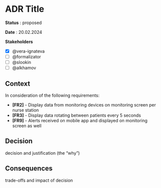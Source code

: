 # ADR Title

**Status** : proposed

**Date** : 20.02.2024

**Stakeholders**

- [x] @vera-ignateva
- [ ] @formalizator
- [ ] @slookin
- [ ] @alkhamov

## Context

In consideration of the following requirements:

- **[FR2]** - Display data from monitoring devices on monitoring screen per nurse station
- **[FR3]** - Display data rotating between patients every 5 seconds
- **[FR9]** - Alerts received on mobile app and displayed on monitoring screen as well



## Decision

decision and justification (the “why”)

## Consequences
trade-offs and impact of decision